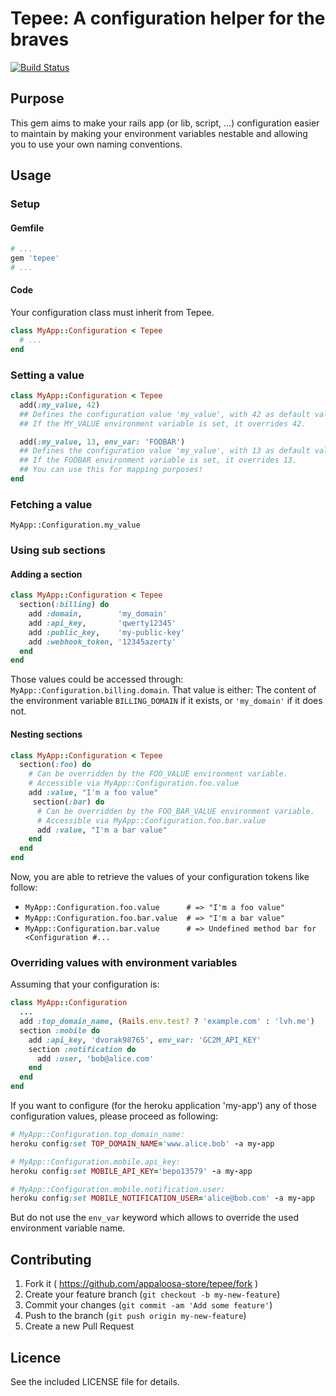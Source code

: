 # Tepee: A configuration helper for the braves

[![Build Status](https://travis-ci.org/appaloosa-store/tepee.svg)](https://travis-ci.org/appaloosa-store/tepee)

## Purpose

This gem aims to make your rails app (or lib, script, ...) configuration easier to maintain by making your environment variables nestable and allowing you to use your own naming conventions.

## Usage

### Setup

#### Gemfile

```ruby
# ...
gem 'tepee'
# ...
```

#### Code

Your configuration class must inherit from Tepee.

```ruby
class MyApp::Configuration < Tepee
  # ...
end
```

### Setting a value

```ruby
class MyApp::Configuration < Tepee
  add(:my_value, 42)
  ## Defines the configuration value 'my_value', with 42 as default value.
  ## If the MY_VALUE environment variable is set, it overrides 42.

  add(:my_value, 13, env_var: 'FOOBAR')
  ## Defines the configuration value 'my_value', with 13 as default value.
  ## If the FOOBAR environment variable is set, it overrides 13.
  ## You can use this for mapping purposes!
end
```

### Fetching a value

`MyApp::Configuration.my_value`

### Using sub sections

#### Adding a section

```ruby
class MyApp::Configuration < Tepee
  section(:billing) do
    add :domain,        'my_domain'
    add :api_key,       'qwerty12345'
    add :public_key,    'my-public-key'
    add :webhook_token, '12345azerty'
  end
end
```

Those values could be accessed through: `MyApp::Configuration.billing.domain`.
That value is either:
 The content of the environment variable `BILLING_DOMAIN` if it exists, or `'my_domain'` if it does not.

#### Nesting sections

```ruby
class MyApp::Configuration < Tepee
  section(:foo) do
    # Can be overridden by the FOO_VALUE environment variable.
    # Accessible via MyApp::Configuration.foo.value
    add :value, "I'm a foo value"
     section(:bar) do
      # Can be overridden by the FOO_BAR_VALUE environment variable.
      # Accessible via MyApp::Configuration.foo.bar.value
      add :value, "I'm a bar value"
    end
  end
end
```

Now, you are able to retrieve the values of your configuration tokens like follow:
* `MyApp::Configuration.foo.value      # => "I'm a foo value"`
* `MyApp::Configuration.foo.bar.value  # => "I'm a bar value"`
* `MyApp::Configuration.bar.value      # => Undefined method bar for <Configuration #...`

### Overriding values with environment variables

Assuming that your configuration is:

```ruby
class MyApp::Configuration
  ...
  add :top_domain_name, (Rails.env.test? ? 'example.com' : 'lvh.me')
  section :mobile do
    add :api_key, 'dvorak98765', env_var: 'GC2M_API_KEY'
    section :notification do
      add :user, 'bob@alice.com'
    end
  end
end
```

If you want to configure (for the heroku application 'my-app') any of those configuration values, please proceed as following:

```ruby
# MyApp::Configuration.top_domain_name:
heroku config:set TOP_DOMAIN_NAME='www.alice.bob' -a my-app

# MyApp::Configuration.mobile.api_key:
heroku config:set MOBILE_API_KEY='bepo13579' -a my-app

# MyApp::Configuration.mobile.notification.user:
heroku config:set MOBILE_NOTIFICATION_USER='alice@bob.com' -a my-app
```

But do not use the `env_var` keyword which allows to override the used environment variable name.

## Contributing

1. Fork it ( https://github.com/appaloosa-store/tepee/fork )
2. Create your feature branch (`git checkout -b my-new-feature`)
3. Commit your changes (`git commit -am 'Add some feature'`)
4. Push to the branch (`git push origin my-new-feature`)
5. Create a new Pull Request

## Licence

See the included LICENSE file for details.
